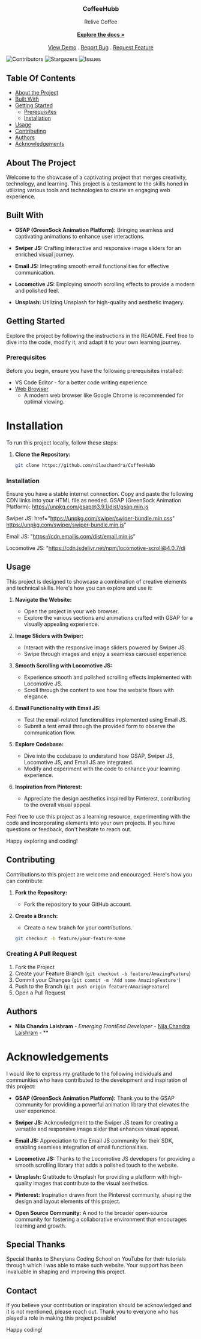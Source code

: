 <br/>
<p align="center">
  <a href="https://github.com/nilaachandra/CoffeeHubb">
  </a>

  <h3 align="center">CoffeeHubb</h3>

  <p align="center">
    Relive Coffee
    <br/>
    <br/>
    <a href="https://github.com/nilaachandra/CoffeeHubb"><strong>Explore the docs »</strong></a>
    <br/>
    <br/>
    <a href="https://github.com/nilaachandra/CoffeeHubb">View Demo</a>
    .
    <a href="https://github.com/nilaachandra/CoffeeHubb/issues">Report Bug</a>
    .
    <a href="https://github.com/nilaachandra/CoffeeHubb/issues">Request Feature</a>
  </p>
</p>

![Contributors](https://img.shields.io/github/contributors/nilaachandra/CoffeeHubb?color=dark-green) ![Stargazers](https://img.shields.io/github/stars/nilaachandra/CoffeeHubb?style=social) ![Issues](https://img.shields.io/github/issues/nilaachandra/CoffeeHubb) 

## Table Of Contents

* [About the Project](#about-the-project)
* [Built With](#built-with)
* [Getting Started](#getting-started)
  * [Prerequisites](#prerequisites)
  * [Installation](#installation)
* [Usage](#usage)
* [Contributing](#contributing)
* [Authors](#authors)
* [Acknowledgements](#acknowledgements)

## About The Project

Welcome to the showcase of a captivating project that merges creativity, technology, and learning. This project is a testament to the skills honed in utilizing various tools and technologies to create an engaging web experience.

## Built With


- **GSAP (GreenSock Animation Platform):**
  Bringing seamless and captivating animations to enhance user interactions.

- **Swiper JS:**
  Crafting interactive and responsive image sliders for an enriched visual journey.

- **Email JS:**
  Integrating smooth email functionalities for effective communication.

- **Locomotive JS:**
  Employing smooth scrolling effects to provide a modern and polished feel.

- **Unsplash:**
  Utilizing Unsplash for high-quality and aesthetic imagery.

## Getting Started

Explore the project by following the instructions in the README. Feel free to dive into the code, modify it, and adapt it to your own learning journey.

### Prerequisites

Before you begin, ensure you have the following prerequisites installed:
- VS Code Editor - for a better code writing experience
- [Web Browser](https://www.google.com/intl/en/chrome/)
  - A modern web browser like Google Chrome is recommended for optimal viewing.

# Installation

To run this project locally, follow these steps:

1. **Clone the Repository:**
   ```bash
   git clone https://github.com/nilaachandra/CoffeeHubb


### Installation

Ensure you have a stable internet connection.
Copy and paste the following CDN links into your HTML file as needed.
GSAP (GreenSock Animation Platform):
https://unpkg.com/gsap@3.9.1/dist/gsap.min.js

Swiper JS:
href="https://unpkg.com/swiper/swiper-bundle.min.css"
https://unpkg.com/swiper/swiper-bundle.min.js"

Email JS:
"https://cdn.emailjs.com/dist/email.min.js"

Locomotive JS:
"https://cdn.jsdelivr.net/npm/locomotive-scroll@4.0.7/di

## Usage

This project is designed to showcase a combination of creative elements and technical skills. Here's how you can explore and use it:

1. **Navigate the Website:**
   - Open the project in your web browser.
   - Explore the various sections and animations crafted with GSAP for a visually appealing experience.

2. **Image Sliders with Swiper:**
   - Interact with the responsive image sliders powered by Swiper JS.
   - Swipe through images and enjoy a seamless carousel experience.

3. **Smooth Scrolling with Locomotive JS:**
   - Experience smooth and polished scrolling effects implemented with Locomotive JS.
   - Scroll through the content to see how the website flows with elegance.

4. **Email Functionality with Email JS:**
   - Test the email-related functionalities implemented using Email JS.
   - Submit a test email through the provided form to observe the communication flow.

5. **Explore Codebase:**
   - Dive into the codebase to understand how GSAP, Swiper JS, Locomotive JS, and Email JS are integrated.
   - Modify and experiment with the code to enhance your learning experience.

6. **Inspiration from Pinterest:**
   - Appreciate the design aesthetics inspired by Pinterest, contributing to the overall visual appeal.

Feel free to use this project as a learning resource, experimenting with the code and incorporating elements into your own projects. If you have questions or feedback, don't hesitate to reach out.

Happy exploring and coding!


## Contributing

Contributions to this project are welcome and encouraged. Here's how you can contribute:

1. **Fork the Repository:**
   - Fork the repository to your GitHub account.

2. **Create a Branch:**
   - Create a new branch for your contributions.
   ```bash
   git checkout -b feature/your-feature-name


### Creating A Pull Request

1. Fork the Project
2. Create your Feature Branch (`git checkout -b feature/AmazingFeature`)
3. Commit your Changes (`git commit -m 'Add some AmazingFeature'`)
4. Push to the Branch (`git push origin feature/AmazingFeature`)
5. Open a Pull Request

## Authors

* **Nila Chandra Laishram** - *Emerging FrontEnd Developer* - [Nila Chandra Laishram](https://github.com/nilaachandra/) - **

# Acknowledgements

I would like to express my gratitude to the following individuals and communities who have contributed to the development and inspiration of this project:

- **GSAP (GreenSock Animation Platform):**
  Thank you to the GSAP community for providing a powerful animation library that elevates the user experience.

- **Swiper JS:**
  Acknowledgment to the Swiper JS team for creating a versatile and responsive image slider that enhances visual appeal.

- **Email JS:**
  Appreciation to the Email JS community for their SDK, enabling seamless integration of email functionalities.

- **Locomotive JS:**
  Thanks to the Locomotive JS developers for providing a smooth scrolling library that adds a polished touch to the website.

- **Unsplash:**
  Gratitude to Unsplash for providing a platform with high-quality images that contribute to the visual aesthetics.

- **Pinterest:**
  Inspiration drawn from the Pinterest community, shaping the design and layout elements of this project.

- **Open Source Community:**
  A nod to the broader open-source community for fostering a collaborative environment that encourages learning and growth.

## Special Thanks

Special thanks to Sheryians Coding School on YouTube for their tutorials through which I was able to make such website. Your support has been invaluable in shaping and improving this project.

## Contact

If you believe your contribution or inspiration should be acknowledged and it is not mentioned, please reach out. Thank you to everyone who has played a role in making this project possible!

Happy coding!

